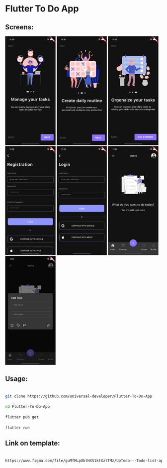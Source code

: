 <h1>Flutter To Do App</h1>

<h2>Screens: </h2>

<img src="images/1st.png" height="350px"/>&nbsp;<img src="images/2nd.png" height="350px"/>&nbsp;<img src="images/3rd.png" height="350px"/>&nbsp;<img src="images/4th.png" height="350px"/>&nbsp;<img src="images/5th.png" height="350px"/>&nbsp;<img src="images/6th.png" height="350px"/>&nbsp;<img src="images/7th.png" height="350px"/>


<h2>Usage: </h2>

```bash

git clone https://github.com/universal-developer/Flutter-To-Do-App

cd Flutter-To-Do-App

flutter pub get

flutter run

```

<h2>Link on template: </h2>

```bash

https://www.figma.com/file/guMfMLpObtHXS1ktXztTMz/UpTodo---Todo-list-app-UI-Kit-(Community)?node-id=69%3A6594

```
